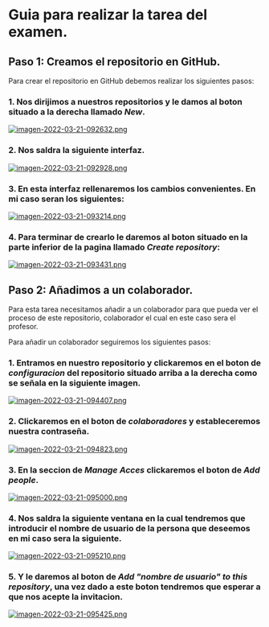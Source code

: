 # Guia para realizar la tarea del examen.

## Paso 1: Creamos el repositorio en GitHub.
Para crear el repositorio en GitHub debemos realizar los siguientes pasos:

### 1. Nos dirijimos a nuestros repositorios y le damos al boton situado a la derecha llamado *New*.

[![imagen-2022-03-21-092632.png](https://i.postimg.cc/Qt3pBtKZ/imagen-2022-03-21-092632.png)](https://postimg.cc/v101kGv0)

### 2. Nos saldra la siguiente interfaz.

[![imagen-2022-03-21-092928.png](https://i.postimg.cc/kgwQV9F2/imagen-2022-03-21-092928.png)](https://postimg.cc/qNhhYPFr)

### 3. En esta interfaz rellenaremos los cambios convenientes. En mi caso seran los siguientes:

[![imagen-2022-03-21-093214.png](https://i.postimg.cc/N05dB5qs/imagen-2022-03-21-093214.png)](https://postimg.cc/sBCYJfgq)

### 4. Para terminar de crearlo le daremos al boton situado en la parte inferior de la pagina llamado *Create repository*:

[![imagen-2022-03-21-093431.png](https://i.postimg.cc/05cKdZK4/imagen-2022-03-21-093431.png)](https://postimg.cc/nM9Ln4kK)

## Paso 2: Añadimos a un colaborador.
Para esta tarea necesitamos añadir a un colaborador para que pueda ver el proceso de este repositorio, colaborador el cual en este caso sera el profesor. 

Para añadir un colaborador seguiremos los siguientes pasos:

### 1. Entramos en nuestro repositorio y clickaremos en el boton de *configuracion* del repositorio situado arriba a la derecha como se señala en la siguiente imagen.

[![imagen-2022-03-21-094407.png](https://i.postimg.cc/gjxfBmmj/imagen-2022-03-21-094407.png)](https://postimg.cc/BPGYjW8f)

### 2. Clickaremos en el boton de *colaboradores* y estableceremos nuestra contraseña.

[![imagen-2022-03-21-094823.png](https://i.postimg.cc/d1GjnfTd/imagen-2022-03-21-094823.png)](https://postimg.cc/KkvT8Jfv)

### 3. En la seccion de _Manage Acces_ clickaremos el boton de *Add people*.

[![imagen-2022-03-21-095000.png](https://i.postimg.cc/25bsjCPD/imagen-2022-03-21-095000.png)](https://postimg.cc/rdTnQ2Vn)

### 4. Nos saldra la siguiente ventana en la cual tendremos que introducir el nombre de usuario de la persona que deseemos en mi caso sera la siguiente.

[![imagen-2022-03-21-095210.png](https://i.postimg.cc/y6LH76dD/imagen-2022-03-21-095210.png)](https://postimg.cc/mh1qws74)

### 5. Y le daremos al boton de *Add "nombre de usuario" to this repository*, una vez dado a este boton tendremos que esperar a que nos acepte la invitacion.

[![imagen-2022-03-21-095425.png](https://i.postimg.cc/13hPjCXB/imagen-2022-03-21-095425.png)](https://postimg.cc/2VwPqx4L)



